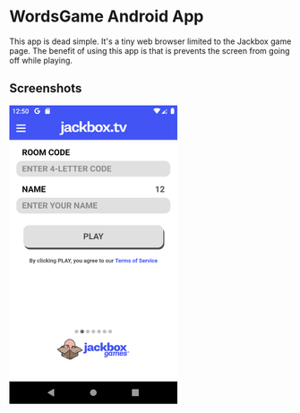 # WordsGame Android App

This app is dead simple. It's a tiny web browser limited to the Jackbox game page.
The benefit of using this app is that is prevents the screen from going off while playing.

## Screenshots

<img src=".github/screenshot.png"  width="300"/>